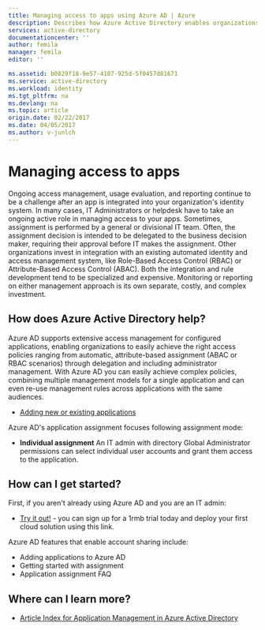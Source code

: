 ```yaml
---
title: Managing access to apps using Azure AD | Azure
description: Describes how Azure Active Directory enables organizations to specify the apps to which each user has access.
services: active-directory
documentationcenter: ''
author: femila
manager: femila
editor: ''

ms.assetid: b0829f18-9e57-4107-925d-5f0457d81671
ms.service: active-directory
ms.workload: identity
ms.tgt_pltfrm: na
ms.devlang: na
ms.topic: article
origin.date: 02/22/2017
ms.date: 04/05/2017
ms.author: v-junlch
---
```


# Managing access to apps
Ongoing access management, usage evaluation, and reporting continue to be a challenge after an app is integrated into your organization's identity system. In many cases, IT Administrators or helpdesk have to take an ongoing active role in managing access to your apps. Sometimes, assignment is performed by a general or divisional IT team. Often, the assignment decision is intended to be delegated to the business decision maker, requiring their approval before IT makes the assignment.  Other organizations invest in integration with an existing automated identity and access management system, like Role-Based Access Control (RBAC) or Attribute-Based Access Control (ABAC). Both the integration and rule development tend to be specialized and expensive. Monitoring or reporting on either management approach is its own separate, costly, and complex investment.

## How does Azure Active Directory help?
 Azure AD supports extensive access management for configured applications, enabling organizations to easily achieve the right access policies ranging from automatic, attribute-based assignment (ABAC or RBAC scenarios) through delegation and including administrator management. With Azure AD you can easily achieve complex policies, combining multiple management models for a single application and can even re-use management rules across applications with the same audiences.

- [Adding new or existing applications](./active-directory-sso-integrate-saas-apps.md)

 Azure AD's application assignment focuses following assignment mode:

- **Individual assignment** An IT admin with directory Global Administrator permissions can select individual user accounts and grant them access to the application.

## How can I get started?

First, if you aren't already using Azure AD and you are an IT admin:

- [Try it out!](https://www.azure.cn/pricing/1rmb-trial/) - you can sign up for a 1rmb trial today and deploy your first cloud solution using this link.

Azure AD features that enable account sharing include:

- Adding applications to Azure AD
- Getting started with assignment
- Application assignment FAQ

## Where can I learn more?

- [Article Index for Application Management in Azure Active Directory](./active-directory-apps-index.md)